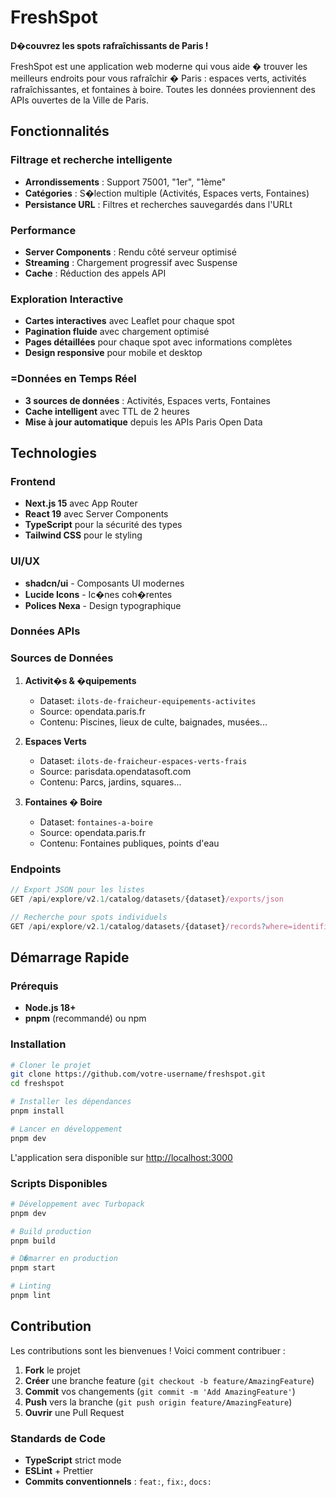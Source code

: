 # FreshSpot

**D�couvrez les spots rafraîchissants de Paris !**

FreshSpot est une application web moderne qui vous aide � trouver les meilleurs endroits pour vous rafraîchir � Paris : espaces verts, activités rafraîchissantes, et fontaines à boire. Toutes les données proviennent des APIs ouvertes de la Ville de Paris.

## Fonctionnalités

### Filtrage et recherche intelligente

-   **Arrondissements** : Support 75001, "1er", "1ème"
-   **Catégories** : S�lection multiple (Activités, Espaces verts, Fontaines)
-   **Persistance URL** : Filtres et recherches sauvegardés dans l'URLt

### Performance

-   **Server Components** : Rendu côté serveur optimisé
-   **Streaming** : Chargement progressif avec Suspense
-   **Cache** : Réduction des appels API

### Exploration Interactive

-   **Cartes interactives** avec Leaflet pour chaque spot
-   **Pagination fluide** avec chargement optimisé
-   **Pages détaillées** pour chaque spot avec informations complètes
-   **Design responsive** pour mobile et desktop

### =Données en Temps Réel

-   **3 sources de données** : Activités, Espaces verts, Fontaines
-   **Cache intelligent** avec TTL de 2 heures
-   **Mise à jour automatique** depuis les APIs Paris Open Data

## Technologies

### Frontend

-   **Next.js 15** avec App Router
-   **React 19** avec Server Components
-   **TypeScript** pour la sécurité des types
-   **Tailwind CSS** pour le styling

### UI/UX

-   **shadcn/ui** - Composants UI modernes
-   **Lucide Icons** - Ic�nes coh�rentes
-   **Polices Nexa** - Design typographique

### Données APIs

### Sources de Données

1. **Activit�s & �quipements**

    - Dataset: `ilots-de-fraicheur-equipements-activites`
    - Source: opendata.paris.fr
    - Contenu: Piscines, lieux de culte, baignades, musées...

2. **Espaces Verts**

    - Dataset: `ilots-de-fraicheur-espaces-verts-frais`
    - Source: parisdata.opendatasoft.com
    - Contenu: Parcs, jardins, squares...

3. **Fontaines � Boire**
    - Dataset: `fontaines-a-boire`
    - Source: opendata.paris.fr
    - Contenu: Fontaines publiques, points d'eau

### Endpoints

```typescript
// Export JSON pour les listes
GET /api/explore/v2.1/catalog/datasets/{dataset}/exports/json

// Recherche pour spots individuels
GET /api/explore/v2.1/catalog/datasets/{dataset}/records?where=identifiant="{id}"
```

## Démarrage Rapide

### Prérequis

-   **Node.js 18+**
-   **pnpm** (recommandé) ou npm

### Installation

```bash
# Cloner le projet
git clone https://github.com/votre-username/freshspot.git
cd freshspot

# Installer les dépendances
pnpm install

# Lancer en développement
pnpm dev
```

L'application sera disponible sur [http://localhost:3000](http://localhost:3000)

### Scripts Disponibles

```bash
# Développement avec Turbopack
pnpm dev

# Build production
pnpm build

# D�marrer en production
pnpm start

# Linting
pnpm lint
```

## Contribution

Les contributions sont les bienvenues ! Voici comment contribuer :

1. **Fork** le projet
2. **Créer** une branche feature (`git checkout -b feature/AmazingFeature`)
3. **Commit** vos changements (`git commit -m 'Add AmazingFeature'`)
4. **Push** vers la branche (`git push origin feature/AmazingFeature`)
5. **Ouvrir** une Pull Request

### Standards de Code

-   **TypeScript** strict mode
-   **ESLint** + Prettier
-   **Commits conventionnels** : `feat:`, `fix:`, `docs:`
